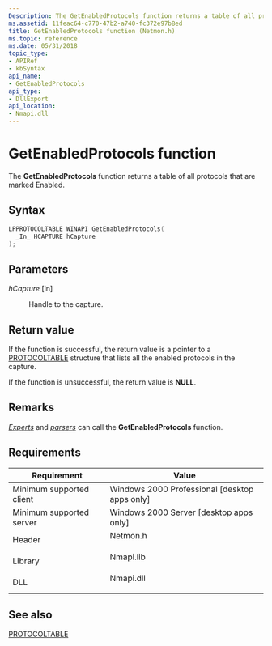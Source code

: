 ```yaml
---
Description: The GetEnabledProtocols function returns a table of all protocols that are marked Enabled.
ms.assetid: 11feac64-c770-47b2-a740-fc372e97b8ed
title: GetEnabledProtocols function (Netmon.h)
ms.topic: reference
ms.date: 05/31/2018
topic_type: 
- APIRef
- kbSyntax
api_name: 
- GetEnabledProtocols
api_type: 
- DllExport
api_location: 
- Nmapi.dll
---
```


# GetEnabledProtocols function

The **GetEnabledProtocols** function returns a table of all protocols that are marked Enabled.

## Syntax


```C++
LPPROTOCOLTABLE WINAPI GetEnabledProtocols(
  _In_ HCAPTURE hCapture
);
```



## Parameters

<dl> <dt>

*hCapture* \[in\]
</dt> <dd>

Handle to the capture.

</dd> </dl>

## Return value

If the function is successful, the return value is a pointer to a [PROTOCOLTABLE](protocoltable.md) structure that lists all the enabled protocols in the capture.

If the function is unsuccessful, the return value is **NULL**.

## Remarks

[*Experts*](e.md) and [*parsers*](p.md) can call the **GetEnabledProtocols** function.

## Requirements



| Requirement | Value |
|-------------------------------------|--------------------------------------------------------------------------------------|
| Minimum supported client<br/> | Windows 2000 Professional \[desktop apps only\]<br/>                           |
| Minimum supported server<br/> | Windows 2000 Server \[desktop apps only\]<br/>                                 |
| Header<br/>                   | <dl> <dt>Netmon.h</dt> </dl>  |
| Library<br/>                  | <dl> <dt>Nmapi.lib</dt> </dl> |
| DLL<br/>                      | <dl> <dt>Nmapi.dll</dt> </dl> |



## See also

<dl> <dt>

[PROTOCOLTABLE](protocoltable.md)
</dt> </dl>

 

 




